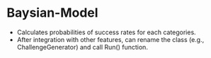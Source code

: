 # Baysian-Model
- Calculates probabilities of success rates for each categories.
- After integration with other features, can rename the class (e.g., ChallengeGenerator) and call Run() function.
